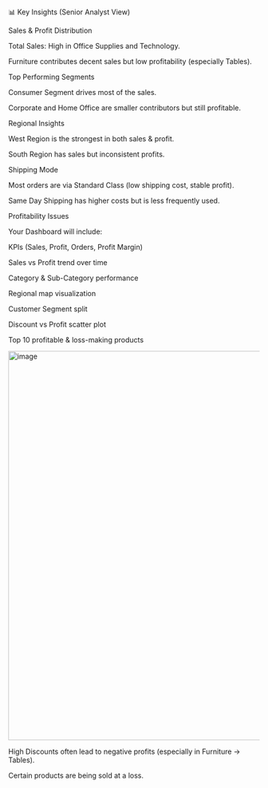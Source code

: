 📊 Key Insights (Senior Analyst View)

Sales & Profit Distribution

Total Sales: High in Office Supplies and Technology.

Furniture contributes decent sales but low profitability (especially Tables).

Top Performing Segments

Consumer Segment drives most of the sales.

Corporate and Home Office are smaller contributors but still profitable.

Regional Insights

West Region is the strongest in both sales & profit.

South Region has sales but inconsistent profits.

Shipping Mode

Most orders are via Standard Class (low shipping cost, stable profit).

Same Day Shipping has higher costs but is less frequently used.

Profitability Issues

Your Dashboard will include:

KPIs (Sales, Profit, Orders, Profit Margin)

Sales vs Profit trend over time

Category & Sub-Category performance

Regional map visualization

Customer Segment split

Discount vs Profit scatter plot

Top 10 profitable & loss-making products




<img width="1262" height="780" alt="image" src="https://github.com/user-attachments/assets/86c65b73-a9b7-4b24-b335-c3f7ab98b38b" />


High Discounts often lead to negative profits (especially in Furniture → Tables).

Certain products are being sold at a loss.
